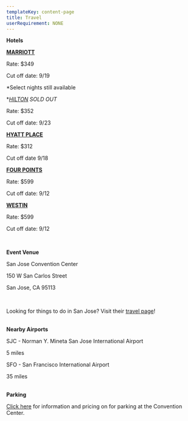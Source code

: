 ```yaml
---
templateKey: content-page
title: Travel
userRequirement: NONE
---
```

**Hotels**

**<a href="https://book.passkey.com/gt/220573107?gtid=100a7e3b98c9d562ac74984a69c2985a" target="_blank" rel="noopener noreferrer">MARRIOTT</a>**

Rate: $349

Cut off date: 9/19 

\*Select nights still available

[](https://www.hilton.com/en/attend-my-event/sjcshhf-ocp-18bedf6e-1467-4620-af0f-5647bf7f8d95/)**<a href="https://www.hilton.com/en/attend-my-event/sjcshhf-ocp-18bedf6e-1467-4620-af0f-5647bf7f8d95/" target="_blank" rel="noopener noreferrer">HILTON</a> *SOLD OUT**

Rate: $352  

Cut off date: 9/23

[](https://www.hilton.com/en/attend-my-event/sjcshhf-ocp-18bedf6e-1467-4620-af0f-5647bf7f8d95/)**<a href="https://www.hyatt.com/en-US/group-booking/SJCZJ/G-OC25" target="_blank" rel="noopener noreferrer">HYATT PLACE</a>**[](https://www.hyatt.com/en-US/group-booking/SJCZJ/G-OC25)

Rate: $312

Cut off date 9/18 

[](https://www.hilton.com/en/attend-my-event/sjcshhf-ocp-18bedf6e-1467-4620-af0f-5647bf7f8d95/)**<a href="https://www.marriott.com/event-reservations/reservation-link.mi?id=1748555671089&key=GRP&phoenix=true" target="_blank" rel="noopener noreferrer">FOUR POINTS</a>**

Rate: $599

Cut off date: 9/12

**<a href="https://www.marriott.com/event-reservations/reservation-link.mi?id=1748476703513&key=GRP&guestreslink2=true&app=resvlink" target="_blank" rel="noopener noreferrer">WESTIN</a>**

Rate: $599

Cut off date: 9/12

<br/>

**Event Venue**

San Jose Convention Center

150 W San Carlos Street

San Jose, CA 95113

<br/>

Looking for things to do in San Jose? Visit their [travel page](https://www.sanjose.org/things-to-do)!

<br/>**Nearby Airports**

SJC - Norman Y. Mineta San Jose International Airport

5 miles

SFO - San Francisco International Airport 

35 miles

**<br/>Parking**

[Click here](https://www.sanjose.org/pdf/convention-center-parking) for information and pricing on for parking at the Convention Center.
